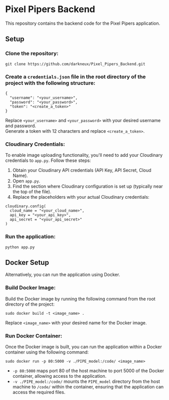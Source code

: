 <h1>Pixel Pipers Backend</h1>

<p>This repository contains the backend code for the Pixel Pipers application.</p>

<h2>Setup</h2>

<h3>Clone the repository:</h3>

<pre><code>git clone https://github.com/darkneux/Pixel_Pipers_Backend.git
</code></pre>


<h3>Create a <code>credentials.json</code> file in the root directory of the project with the following structure:</h3>

<pre><code>{
  "username": "&lt;your_username&gt;",
  "password": "&lt;your_password&gt;",
  "token": "&lt;create_a_token&gt;"
}
</code></pre>

<p>Replace <code>&lt;your_username&gt;</code> and <code>&lt;your_password&gt;</code> with your desired username and password.<br>
Generate a token with 12 characters and replace <code>&lt;create_a_token&gt;</code>.</p>

<h3>Cloudinary Credentials:</h3>

<p>To enable image uploading functionality, you'll need to add your Cloudinary credentials to <code>app.py</code>. Follow these steps:</p>

<ol>
<li>Obtain your Cloudinary API credentials (API Key, API Secret, Cloud Name).</li>
<li>Open <code>app.py</code>.</li>
<li>Find the section where Cloudinary configuration is set up (typically near the top of the file).</li>
<li>Replace the placeholders with your actual Cloudinary credentials:</li>
</ol>

<pre><code>cloudinary.config( 
  cloud_name = "&lt;your_cloud_name&gt;", 
  api_key = "&lt;your_api_key&gt;", 
  api_secret = "&lt;your_api_secret&gt;"
)
</code></pre>

<h3>Run the application:</h3>

<pre><code>python app.py
</code></pre>

<h2>Docker Setup</h2>

<p>Alternatively, you can run the application using Docker.</p>

<h3>Build Docker Image:</h3>

<p>Build the Docker image by running the following command from the root directory of the project:</p>

<pre><code>sudo docker build -t &lt;image_name&gt; .
</code></pre>

<p>Replace <code>&lt;image_name&gt;</code> with your desired name for the Docker image.</p>

<h3>Run Docker Container:</h3>

<p>Once the Docker image is built, you can run the application within a Docker container using the following command:</p>

<pre><code>sudo docker run -p 80:5000 -v ./PIPE_model:/code/ &lt;image_name&gt;
</code></pre>

<ul>
<li><code>-p 80:5000</code> maps port 80 of the host machine to port 5000 of the Docker container, allowing access to the application.</li>
<li><code>-v ./PIPE_model:/code/</code> mounts the <code>PIPE_model</code> directory from the host machine to <code>/code/</code> within the container, ensuring that the application can access the required files.</li>
</ul>
